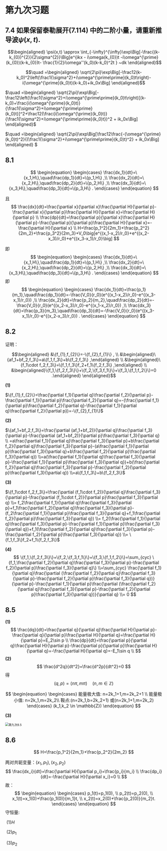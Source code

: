 # 第九次习题

## 7.4 如果保留泰勒展开(7.114) 中的二阶小量，请重新推导波$ψ(x, t)$.

$$\begin{aligned} \psi(x,t) \approx \int_{-\infty}^{\infty}\exp\Big[-\frac{(k-k_{0})^{2}}{2\sigma^{2}}\Big]e^{ikx - i\omega(k_{0})t -i\omega^{\prime}(k_{0})(k-k_{0})t- \frac{1}{2}i\omega''(k_0)(k-k_0)^2t } ~dk \end{aligned}$$

$$\quad =\begin{aligned} \sqrt{2\pi}\exp\Big[-\frac12(k-k_0)^2\left(\frac1{\sigma^2}+i\omega^{\prime\prime}(k_0)t\right)-i(\omega^{\prime}(k_0)t)(k-k_0)+ik_0x\Big] \end{aligned}$$

$\quad =\begin{aligned} \sqrt{2\pi}\exp\Big[-\frac12\left(\frac1{\sigma^2}+i\omega^{\prime\prime}(k_0)t\right)[(k-k_0)+\frac{i(\omega^{\prime}(k_0)t)}{\frac1{\sigma^2}+i\omega^{\prime\prime}(k_0)t}]^2+\frac12(\frac{i(\omega^{\prime}(k_0)t)}{\frac1{\sigma^2}+i\omega^{\prime\prime}(k_0)t})^2 + ik_0x\Big] \end{aligned}$

$\quad =\begin{aligned} \sqrt{2\pi}\exp\Big[\frac12\frac{-(\omega^{\prime}(k_0)t)^2}{(\frac1{\sigma^2}+i\omega^{\prime\prime}(k_0)t)^2} + ik_0x\Big] \end{aligned} $



## 8.1

$$
\begin{equation}
    \begin{cases}
   		\frac{dx_1}{dt}=\{x_1,H\},\quad\frac{dp_1}{dt}=\{p_1,H\} ,\\
   		\frac{dx_2}{dt}=\{x_2,H\},\quad\frac{dp_2}{dt}=\{p_2,H\} ,\\
   		\frac{dx_3}{dt}=\{x_3,H\},\quad\frac{dp_3}{dt}=\{p_3,H\} .
    \end{cases}
\end{equation}
$$

且
$$
\frac{dx}{dt}=\frac{\partial x}{\partial x}\frac{\partial H}{\partial p}-\frac{\partial x}{\partial p}\frac{\partial H}{\partial x}=\frac{\partial H}{\partial p} \\
\frac{dp}{dt}=\frac{\partial p}{\partial x}\frac{\partial H}{\partial p}-\frac{\partial p}{\partial p}\frac{\partial H}{\partial x}=-\frac{\partial H}{\partial x} \\
H=\frac{p_1^2}{2m_1}+\frac{p_2^2}{2m_2}+\frac{p_3^2}{2m_3}+V_0\big[e^{(x_1-x_2)/r_0}+e^{(x_2-x_3)/r_0}+e^{(x_3-x_1)/r_0}\big]
$$


即
$$
\begin{equation}
    \begin{cases}
   		\frac{dx_1}{dt}=\{x_1,H\},\quad\frac{dp_1}{dt}=\{p_1,H\} ,\\
   		\frac{dx_2}{dt}=\{x_2,H\},\quad\frac{dp_2}{dt}=\{p_2,H\} ,\\
   		\frac{dx_3}{dt}=\{x_3,H\},\quad\frac{dp_3}{dt}=\{p_3,H\} .
    \end{cases}
\end{equation}
$$
即
$$
\begin{equation}
    \begin{cases}
   		\frac{dx_1}{dt}=\frac{p_1}{m_1},\quad\frac{dp_1}{dt}=-\frac{V_0}{r_0}(e^{(x_1-x_2)/r_0}-e^{(x_3-x_1)/r_0}) ,\\
   		\frac{dx_2}{dt}=\frac{p_2}{m_2},\quad\frac{dp_2}{dt}=-\frac{V_0}{r_0}(e^{(x_2-x_3)/r_0}-e^{(x_1-x_2)/r_0}) ,\\
   		\frac{dx_3}{dt}=\frac{p_3}{m_3},\quad\frac{dp_3}{dt}=-\frac{V_0}{r_0}(e^{(x_3-x_1)/r_0}-e^{(x_2-x_3)/r_0}) .
    \end{cases}
\end{equation}
$$


## 8.2

证明：

$$\begin{aligned}
&\{f_{1},f_{2}\}=-\{f_{2},f_{1}\} , \\
&\begin{aligned}\{af_1+bf_2,f_3\}=a\{f_1,f_3\}+b\{f_2,f_3\} ,\end{aligned} \\
&\begin{aligned}\{f_1\cdot f_2,f_3\}=\{f_1,f_3\}f_2+f_1\{f_2,f_3\} ,\end{aligned} \\
&\begin{aligned}\{f_1,\{f_2,f_3\}\}+\{f_2,\{f_3,f_1\}\}+\{f_3,\{f_1,f_2\}\}=0 .\end{aligned}
\end{aligned}$$



**(1)**

$\{f_{1},f_{2}\}=\frac{\partial f_1}{\partial q}\frac{\partial f_2}{\partial p}-\frac{\partial f_1}{\partial p}\frac{\partial f_2}{\partial q}=-(\frac{\partial f_1}{\partial p}\frac{\partial f_2}{\partial q}-\frac{\partial f_1}{\partial q}\frac{\partial f_2}{\partial p})=-\{f_{2},f_{1}\}$

**(2)**

$\{af_1+bf_2,f_3\}=\frac{\partial (af_1+bf_2)}{\partial q}\frac{\partial f_3}{\partial p}-\frac{\partial (af_1+bf_2)}{\partial p}\frac{\partial f_3}{\partial q} \\ =a\frac{\partial f_1}{\partial q}\frac{\partial f_3}{\partial p}+b\frac{\partial f_2}{\partial q}\frac{\partial f_3}{\partial p}-(a\frac{\partial f_1}{\partial p}\frac{\partial f_3}{\partial q}+b\frac{\partial f_2}{\partial p}\frac{\partial f_3}{\partial q}) \\=a(\frac{\partial f_1}{\partial q}\frac{\partial f_3}{\partial p}-\frac{\partial f_1}{\partial p}\frac{\partial f_3}{\partial q})+b(\frac{\partial f_2}{\partial q}\frac{\partial f_3}{\partial p}-\frac{\partial f_2}{\partial p}\frac{\partial f_3}{\partial q}) \\=a\{f_1,f_3\}+b\{f_2,f_3\}$

**(3)**

$\{f_1\cdot f_2,f_3\}=\frac{\partial (f_1\cdot f_2)}{\partial q}\frac{\partial f_3}{\partial p}-\frac{\partial (f_1\cdot f_2)}{\partial p}\frac{\partial f_3}{\partial q} \\= f_2\frac{\partial f_1}{\partial q}\frac{\partial f_3}{\partial p}+f_1\frac{\partial f_2}{\partial q}\frac{\partial f_3}{\partial p}-(f_2\frac{\partial f_1}{\partial p}\frac{\partial f_3}{\partial q}+f_1\frac{\partial f_2}{\partial p}\frac{\partial f_3}{\partial q}) \\= f_2(\frac{\partial f_1}{\partial q}\frac{\partial f_3}{\partial p}-\frac{\partial f_1}{\partial p}\frac{\partial f_3}{\partial q})+f_1(\frac{\partial f_2}{\partial q}\frac{\partial f_3}{\partial p}-\frac{\partial f_2}{\partial p}\frac{\partial f_3}{\partial q}) \\= \{f_1,f_3\}f_2+f_1\{f_2,f_3\}$

**(4)**
$$
\{f_1,\{f_2,f_3\}\}+\{f_2,\{f_3,f_1\}\}+\{f_3,\{f_1,f_2\}\}=\sum_{cyc} \{f_1,\frac{\partial f_2}{\partial q}\frac{\partial f_3}{\partial p}-\frac{\partial f_2}{\partial p}\frac{\partial f_3}{\partial q}\} \\=\sum_{cyc} \frac{\partial f_1}{\partial q}\frac{\partial (\frac{\partial f_2}{\partial q}\frac{\partial f_3}{\partial p}-\frac{\partial f_2}{\partial p}\frac{\partial f_3}{\partial q})}{\partial p}-\frac{\partial f_1}{\partial p}\frac{\partial (\frac{\partial f_2}{\partial q}\frac{\partial f_3}{\partial p}-\frac{\partial f_2}{\partial p}\frac{\partial f_3}{\partial q})}{\partial q} \\= 0
$$


## 8.5

**(1)**
$$
\frac{dq}{dt}=\frac{\partial q}{\partial q}\frac{\partial H}{\partial p}-\frac{\partial q}{\partial p}\frac{\partial H}{\partial q}=\frac{\partial H}{\partial p}=E_2\sin p \\
\frac{dp}{dt}=\frac{\partial p}{\partial q}\frac{\partial H}{\partial p}-\frac{\partial p}{\partial p}\frac{\partial H}{\partial q}=-\frac{\partial H}{\partial q}=-E_1\sin q \\
$$
**(2)**
$$
\frac{d^2q}{dt^2}=\frac{d^2p}{dt^2}=0
$$
得
$$
(q,p)=(n\pi,m\pi) \quad(n,m \in \mathbb{Z})
$$

$$
\begin{equation}
	\begin{cases}
		能量极大值: n=2k_1+1,m=2k_2+1 \\
		能量极小值: n=2k_1,m=2k_2\\
		鞍点:(n=2k_1,b=2k_2+1) 或(n=2k_1+1,m=2k_2)
	\end{cases}
	(k_1,k_2 \in \mathbb{Z})
\end{equation}
$$



**(3)**

<img src="D:\homework\力学\第九次8.5.png" alt="第九次8.5" style="zoom:67%;" />

## 8.6

$$
H=\frac{p_1^2}{2m_1}+\frac{p_2^2}{2m_2}
$$

两对共轭变量：$(x_1,p_1),(x_2,p_2)$
$$
\frac{dx_i}{dt}=\frac{\partial H}{\partial p_i}=\frac{p_i}{m_i} \\
\frac{dp_i}{dt}=-\frac{\partial H}{\partial x_i}=0 \\
$$
故：
$$
\begin{equation}
	\begin{cases}
		p_1(t)=p_1(0), \\
		p_2(t)=p_2(0), \\
		x_1(t)=x_1(0)+\frac{p_1(0)}{m_1}t, \\
		x_2(t)=x_2(0)+\frac{p_2(0)}{m_2}t.
	\end{cases}
\end{equation}
$$
守恒量:

​	(1)$H$

​	(2)$p_1$

​	(3)$p_2$